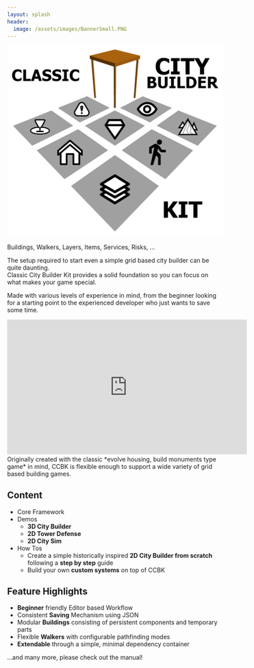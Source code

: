 ```yaml
---
layout: splash
header:
  image: /assets/images/BannerSmall.PNG
---
```


![Logo](/assets/images/logo.png)

Buildings, Walkers, Layers, Items, Services, Risks, ...

The setup required to start even a simple grid based city builder can be quite daunting.  
Classic City Builder Kit provides a solid foundation so you can focus on what makes your game special.  

Made with various levels of experience in mind, from the beginner looking for a starting point to the experienced developer who just wants to save some time.

<iframe width="560" height="315" src="https://www.youtube.com/embed/FoklLOFxvSg" frameborder="0" allow="accelerometer; autoplay; clipboard-write; encrypted-media; gyroscope; picture-in-picture" allowfullscreen></iframe>  
<br/>
Originally created with the classic *evolve housing, build monuments type game* in mind, CCBK is flexible enough to support a wide variety of grid based building games.

## Content

* Core Framework
* Demos
  * __3D City Builder__
  * __2D Tower Defense__
  * __2D City Sim__
* How Tos  
  * Create a simple historically inspired __2D City Builder from scratch__ following a __step by step__ guide
  * Build your own __custom systems__ on top of CCBK

## Feature Highlights

* __Beginner__ friendly Editor based Workflow
* Consistent __Saving__ Mechanism using JSON
* Modular __Buildings__ consisting of persistent components and temporary parts
* Flexible __Walkers__ with configurable pathfinding modes
* __Extendable__ through a simple, minimal dependency container

...and many more, please check out the manual!